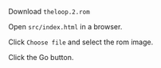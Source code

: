 Download `theloop.2.rom`

Open `src/index.html` in a browser.

Click `Choose file` and select the rom image.

Click the Go button.
